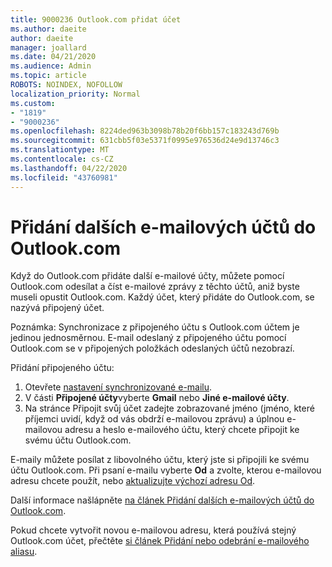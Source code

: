 ```yaml
---
title: 9000236 Outlook.com přidat účet
ms.author: daeite
author: daeite
manager: joallard
ms.date: 04/21/2020
ms.audience: Admin
ms.topic: article
ROBOTS: NOINDEX, NOFOLLOW
localization_priority: Normal
ms.custom:
- "1819"
- "9000236"
ms.openlocfilehash: 8224ded963b3098b78b20f6bb157c183243d769b
ms.sourcegitcommit: 631cbb5f03e5371f0995e976536d24e9d13746c3
ms.translationtype: MT
ms.contentlocale: cs-CZ
ms.lasthandoff: 04/22/2020
ms.locfileid: "43760981"
---
```

# <a name="add-your-other-email-accounts-to-outlookcom"></a>Přidání dalších e-mailových účtů do Outlook.com

Když do Outlook.com přidáte další e-mailové účty, můžete pomocí Outlook.com odesílat a číst e-mailové zprávy z těchto účtů, aniž byste museli opustit Outlook.com. Každý účet, který přidáte do Outlook.com, se nazývá připojený účet.

Poznámka: Synchronizace z připojeného účtu s Outlook.com účtem je jedinou jednosměrnou. E-mail odeslaný z připojeného účtu pomocí Outlook.com se v připojených položkách odeslaných účtů nezobrazí.

Přidání připojeného účtu:

1. Otevřete [nastavení synchronizované e-mailu](https://go.microsoft.com/fwlink/?linkid=875264).
2. V části **Připojené účty**vyberte **Gmail** nebo **Jiné e-mailové účty**.
3. Na stránce Připojit svůj účet zadejte zobrazované jméno (jméno, které příjemci uvidí, když od vás obdrží e-mailovou zprávu) a úplnou e-mailovou adresu a heslo e-mailového účtu, který chcete připojit ke svému účtu Outlook.com.

E-maily můžete posílat z libovolného účtu, který jste si připojili ke svému účtu Outlook.com. Při psaní e-mailu vyberte **Od** a zvolte, kterou e-mailovou adresu chcete použít, nebo [aktualizujte výchozí adresu Od](https://go.microsoft.com/fwlink/?linkid=875264).

Další informace našlápněte [na článek Přidání dalších e-mailových účtů do Outlook.com](https://support.office.com/article/c5224df4-5885-4e79-91ba-523aa743f0ba?wt.mc_id=Office_Outlook_com_Alchemy).

Pokud chcete vytvořit novou e-mailovou adresu, která používá stejný Outlook.com účet, přečtěte [si článek Přidání nebo odebrání e-mailového aliasu](https://support.office.com/article/459b1989-356d-40fa-a689-8f285b13f1f2?wt.mc_id=Office_Outlook_com_Alchemy).